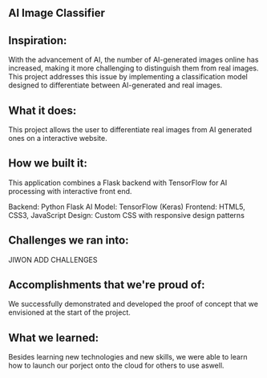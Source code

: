## AI Image Classifier

## Inspiration:

With the advancement of AI, the number of AI-generated images online has increased, making it more challenging to distinguish them from real images. This project addresses this issue by implementing a classification model designed to differentiate between AI-generated and real images.

## What it does:

This project allows the user to differentiate real images from AI generated ones on a interactive website. 

## How we built it:

This application combines a Flask backend with TensorFlow for AI processing with interactive front end. 


Backend: Python Flask 
AI Model: TensorFlow (Keras) 
Frontend: HTML5, CSS3, JavaScript 
Design: Custom CSS with responsive design patterns

## Challenges we ran into:

JIWON ADD CHALLENGES

## Accomplishments that we're proud of:

We successfully demonstrated and developed the proof of concept that we envisioned at the start of the project.

## What we learned:

Besides learning new technologies and new skills, we were able to learn how to launch our porject onto the cloud for others to use aswell. 










